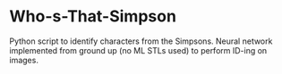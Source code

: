 # Who-s-That-Simpson
Python script to identify characters from the Simpsons. Neural network implemented from ground up (no ML STLs used) to perform ID-ing on images.

